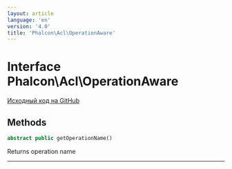 ```yaml
---
layout: article
language: 'en'
version: '4.0'
title: 'Phalcon\Acl\OperationAware'
---
```

# Interface **Phalcon\Acl\OperationAware**

<a href="https://github.com/phalcon/cphalcon/tree/v4.0.0/phalcon/acl/operationaware.zep" class="btn btn-default btn-sm">Исходный код на GitHub</a>

## Methods

```php
abstract public getOperationName()
```

Returns operation name

* * *